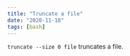 ```yaml
---
title: "Truncate a file"
date: "2020-11-18"
tags: [bash]
---
```


`truncate --size 0 file` truncates a file.
